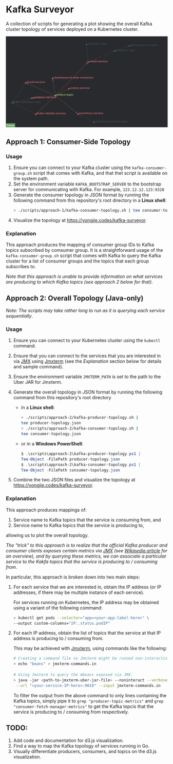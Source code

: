 # Kafka Surveyor

A collection of scripts for generating a plot showing the overall Kafka cluster
topology of services deployed on a Kubernetes cluster.

![Kafka Surveyor Graph](/docs/img/screenshot-zoomed.png)


## Approach 1: Consumer-Side Topology

### Usage
1. Ensure you can connect to your Kafka cluster using the
`kafka-consumer-group.sh` script that comes with Kafka, and that thet script
is available on the system path.
1. Set the environment variable `KAFKA_BOOTSTRAP_SERVER` to the bootstrap
server for communicating with Kafka. For example, `123.12.12.123:9320`
1. Generate the consumer topology in JSON format by running the following
command from this repository's root directory in a **Linux shell**:
   ```bash
   > ./scripts/approach-1/kafka-consumer-topology.sh | tee consumer-topology.sh
   ```
1. Visualize the topology at https://yongjie.codes/kafka-surveyor.

### Explanation
This approach produces the mapping of consumer group IDs to Kafka topics
subscribed by comsumer group. It is a straightforward usage of the
`kafka-consumer-group.sh` script that comes with Kafka to query the Kafka
cluster for a list of consumer groups and the topics that each group
subscribes to.

_Note that this approach is unable to provide information on what services are
producing to which Kafka topics (see approach 2 below for that)_.


## Approach 2: Overall Topology (Java-only)
_Note: The scripts may take rather long to run as it is querying each
service sequentially_.

### Usage
1. Ensure you can connect to your Kubernetes cluster using the `kubectl`
command.
1. Ensure that you can connect to the services that you are interested in via
[JMX][jmx-link] using [Jmxterm][jmxterm-link] (see the _Explanation_ section
below for details and sample command).
1. Ensure the environment variable `JMXTERM_PATH` is set to the path to the
Uber JAR for Jmxterm.
1. Generate the overall topology in JSON format by running the following
command from this repository's root directory

   - in a **Linux shell**:
      ```bash
      > ./scripts/approach-2/kafka-producer-topology.sh |
      tee producer-topology.json
      > ./scripts/approach-2/kafka-consumer-topology.sh |
      tee consumer-topology.json
      ```

   - or in a **Windows PowerShell**:
      ```powershell
      $ .\scripts\approach-2\kafka-producer-topology.ps1 |
      Tee-Object -FilePath producer-topology.json
      $ .\scripts\approach-2\kafka-consumer-topology.ps1 |
      Tee-Object -FilePath consumer-topology.json
      ```
1. Combine the two JSON files and visualize the topology at
https://yongjie.codes/kafka-surveyor.

### Explanation
This approach produces mappings of:
 1. Service name to Kafka topics that the service is consuming from, and
 1. Service name to Kafka topics that the service is producing to,

allowing us to plot the overall topology.

_The "trick" to this approach is to realize that the official Kafka producer
and consumer clients exposes certain metrics via [JMX][jmx-link] (see
[Wikipedia article][jmx-wiki] for an overview), and by querying these
metrics, we can associate a particular service to the Kakfa topics that the
service is producing to / consuming from_.

In particular, this approach is broken down into two main steps:
 1. For each service that we are interested in, obtain the IP address (or IP
 addresses, if there may be multiple instance of each service).

     For services running on Kubernetes, the IP address may be obtained using
     a variant of the following command:
     ```bash
     > kubectl get pods --selector="app=<your-app-label-here>" \
     --output custom-columns="IP:.status.podIP"
     ```

 1. For each IP address, obtain the list of topics that the service at that
 IP address is producing to / consuming from.

    This may be achieved with [Jmxterm][jmxterm-link], using commands like
    the following:
    ```bash
    # Creating a command file so Jmxterm might be runned non-interactively.
    > echo "beans" > jmxterm-commands.in

    # Using Jmxterm to query the mbeans exposed via JMX.
    > java -jar <path-to-jmxterm-uber-jar-file> --noninteract --verbose silent \
     --url "<your-service-IP-here>:9010" --input jmxterm-commands.in

    ```
    To filter the output from the above command to only lines containing the
    Kafka topics, simply pipe it to `grep "producer-topic-metrics"` and `grep
    "consumer-fetch-manager-metrics"` to get the Kafka topcis that the
    service is producing to / consuming from respectively.

[jmx-link]: https://www.oracle.com/java/technologies/javase/javamanagement.html
[jmx-wiki]: https://en.wikipedia.org/wiki/Java_Management_Extensions
[jmxterm-link]: https://github.com/jiaqi/jmxterm


## TODO:
1. Add code and documentation for d3.js visualization.
1. Find a way to map the Kafka topology of services running in Go.
1. Visually differentiate producers, consumers, and topics on the d3.js
visualization.
